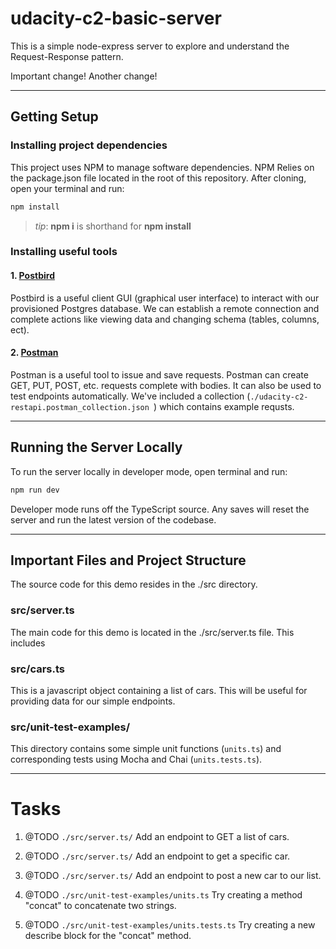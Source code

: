 # udacity-c2-basic-server

This is a simple node-express server to explore and understand the Request-Response pattern.

Important change!  Another change!

***
## Getting Setup

### Installing project dependencies

This project uses NPM to manage software dependencies. NPM Relies on the package.json file located in the root of this repository. After cloning, open your terminal and run:
```bash
npm install
```
>_tip_: **npm i** is shorthand for **npm install**

### Installing useful tools
#### 1. [Postbird](https://github.com/paxa/postbird)
Postbird is a useful client GUI (graphical user interface) to interact with our provisioned Postgres database. We can establish a remote connection and complete actions like viewing data and changing schema (tables, columns, ect).

#### 2. [Postman](https://www.getpostman.com/downloads/)
Postman is a useful tool to issue and save requests. Postman can create GET, PUT, POST, etc. requests complete with bodies. It can also be used to test endpoints automatically. We've included a collection (`./udacity-c2-restapi.postman_collection.json `) which contains example requsts.

***

## Running the Server Locally
To run the server locally in developer mode, open terminal and run:
```bash
npm run dev
```

Developer mode runs off the TypeScript source. Any saves will reset the server and run the latest version of the codebase. 

***
## Important Files and Project Structure

The source code for this demo resides in the ./src directory.

### src/server.ts
The main code for this demo is located in the ./src/server.ts file. This includes 

### src/cars.ts
This is a javascript object containing a list of cars. This will be useful for providing data for our simple endpoints.

### src/unit-test-examples/
This directory contains some simple unit functions (`units.ts`) and corresponding tests using Mocha and Chai (`units.tests.ts`).

***
# Tasks
1. @TODO `./src/server.ts/`
Add an endpoint to GET a list of cars.

2. @TODO `./src/server.ts/` 
Add an endpoint to get a specific car.

3. @TODO `./src/server.ts/` 
Add an endpoint to post a new car to our list.

4. @TODO `./src/unit-test-examples/units.ts`
Try creating a method "concat" to concatenate two strings.

5. @TODO `./src/unit-test-examples/units.tests.ts`
Try creating a new describe block for the "concat" method.
